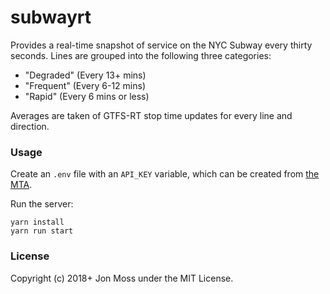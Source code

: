 # subwayrt

Provides a real-time snapshot of service on the NYC Subway every thirty
seconds. Lines are grouped into the following three categories:

- "Degraded" (Every 13+ mins)
- "Frequent" (Every 6-12 mins)
- "Rapid" (Every 6 mins or less)

Averages are taken of GTFS-RT stop time updates for every line and
direction.

### Usage

Create an `.env` file with an `API_KEY` variable, which can be created
from [the MTA](https://datamine.mta.info).

Run the server:

```
yarn install
yarn run start
```

### License

Copyright (c) 2018+ Jon Moss under the MIT License.
